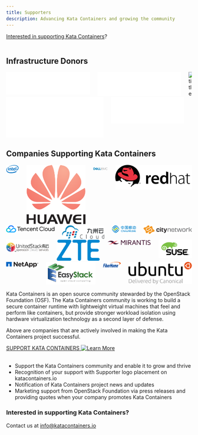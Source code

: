 ```yaml
---
title: Supporters
description: Advancing Kata Containers and growing the community
---
```


<section class="section section-padding-top-0">
<a href="mailto:info@katacontainers.io">Interested in supporting Kata Containers</a>?
<br/><br/>


<div class="container1">
  <h2 class="features">Infrastructure Donors</h2>
</div>

<div class="container container-center">
  <div class="columns">
    <div class="column">  <img class="img-sponsor-l3" src="../.vuepress/theme/images/logo-google-cloud.svg" alt="title"  /></div>
    <div class="column">  <img class="img-sponsor-l3" src="../.vuepress/theme/images/logo-microsoft.svg" alt="title"  /></div>
    <div class="column">  <img class="img-sponsor-l3" src="../.vuepress/theme/images/logo-vexxhost.svg" alt="title"  /></div>
  </div>
  <div class="columns">
    <div class="column">  <img class="img-sponsor-l3" src="../.vuepress/theme/images/logo-amazon.svg" alt="title"  /></div>
    <div class="column">  <img class="img-sponsor-l3" src="../.vuepress/theme/images/logo-packetcloud.svg" alt="title"  /></div>
    <div class="column">  </div>
  </div>
</div>

<div class="container1">
  <h2 class="features">Companies Supporting Kata Containers</h2>
</div>

<div class="container container-center">
  <div class="columns">
    <div class="column columns-sponsors">  <img class="img-sponsor-l4" src="../.vuepress/theme/images/logo-intel-lg.svg" alt="title"  /></div>
    <div class="column columns-sponsors">  <img class="img-sponsor-l4" src="../.vuepress/theme/images/logo-huawei.svg" alt="title"  /></div>
    <div class="column columns-sponsors">  <img class="img-sponsor-l4" src="../.vuepress/theme/images/logo-dell.svg" alt="title"  /></div>
    <div class="column columns-sponsors">  <img class="img-sponsor-l4" src="../.vuepress/theme/images/logo-redhat.svg" alt="title"  /></div>
  </div>
  <div class="columns">
    <div class="column columns-sponsors">  <img class="img-sponsor-l4" src="../.vuepress/theme/images/logo-tencent.svg" alt="title"  /></div>
    <div class="column columns-sponsors">  <img class="img-sponsor-l4" src="../.vuepress/theme/images/logo-99cloud.svg" alt="title"  /></div>
    <div class="column columns-sponsors">  <img class="img-sponsor-l4" src="../.vuepress/theme/images/logo-china.svg" alt="title"  /></div>
    <div class="column columns-sponsors">  <img class="img-sponsor-l4" src="../.vuepress/theme/images/logo-citynetwork.svg" alt="title"  /></div>
  </div>
  <div class="columns">
    <div class="column columns-sponsors">  <img class="img-sponsor-l4" src="../.vuepress/theme/images/logo-united.svg" alt="title"  /></div>
    <div class="column columns-sponsors">  <img class="img-sponsor-l4" src="../.vuepress/theme/images/logo-zte.svg" alt="title"  /></div>
    <div class="column columns-sponsors">  <img class="img-sponsor-l4" src="../.vuepress/theme/images/logo-mirantis.svg" alt="title"  /></div>
    <div class="column columns-sponsors">  <img class="img-sponsor-l4" src="../.vuepress/theme/images/logo-suse.svg" alt="title"  /></div>
  </div>
  <div class="columns">
    <div class="column columns-sponsors">  <img class="img-sponsor-l3-last" src="../.vuepress/theme/images/logo-netapp.svg" alt="title"  /></div>
    <div class="column ">  <img class="img-sponsor-l3-last" src="../.vuepress/theme/images/logo-easy.jpg" alt="title"  /></div>
    <div class="column  columns-sponsors">  <img class="img-sponsor-l3-last" src="../.vuepress/theme/images/logo-fiberhome.svg" alt="title"  /></div>
    <div class="column  columns-sponsors">  <img class="img-sponsor-l3-last" src="../.vuepress/theme/images/logo-ubuntu.svg" alt="title"  /></div>
  </div>
</div>

Kata Containers is an open source community stewarded by the OpenStack Foundation (OSF). The Kata Containers community is working to build a secure container runtime with lightweight virtual machines that feel and perform like containers, but provide stronger workload isolation using hardware virtualization technology as a second layer of defense. 

Above are companies that are actively involved in making the Kata Containers project successful.

<a href="mailto:info@katacontainers.io" class="button is-primary-dark is-rounded">
  <span>SUPPORT KATA CONTAINERS</span>
  <span class="ico">
    <img src="../.vuepress/theme/svg/arrow-left.svg" alt="Learn More" />
  </span>
</a><br/><br/>

<ul>
  <li>Support the Kata Containers community and enable it to grow and thrive</li>
  <li>Recognition of your support with Supporter logo placement on katacontainers.io</li> 
  <li>Notification of Kata Containers project news and updates</li> 
  <li>Marketing support from OpenStack Foundation via press releases and providing quotes when your company promotes Kata Containers</li>
</ul>

</section> 


<section class="section bottom-content">
  <div class="search-content">
    <h3 class="search-content-title">Interested in supporting Kata Containers?</h3>
    <div class="search-content-subtitle">  
      <span>Contact us at <a href="#">info@katacontainers.io</a></span>
    </div>
  </div>
</section>  



